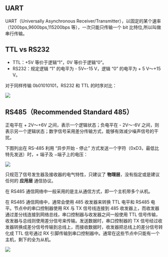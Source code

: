 ## UART

UART（Universally Asynchronous Receiver/Transmitter），以固定的某个速率（1200bps,9600bps,115200bps 等），一次只能只传输一个 bit 比特位,所以叫做串行传输。

## TTL vs RS232

- TTL：+5V 等价于逻辑“1”，0V 等价于逻辑“0”。
- RS232：规定逻辑 “1” 的电平为 - 5V~-15 V，逻辑 “0” 的电平为 + 5 V～+15 V。

对于同样传输 0b01010101，RS232 和 TTL 的时序对比：

![](image-20220930150429.png)

## RS485（Recommended Standard 485）

正电平在 + 2V～+6V 之间，表示一个逻辑状态；负电平在 - 2V～-6V 之间，则表示另一个逻辑状态；数字信号采用差分传输方式，能够有效减少噪声信号的干扰。

下图列出在 RS-485 利用 “异步开始 - 停止” 方式发送一个字符（0xD3，最低比特先发送）时，+ 端子及 −端子上的电压：

![](image-20220930151716.png)

只规范了信号发生器及接收器的电气特性，只建议了 **物理层**，没有指定或是建议任何的 **应用层** 通信协议。

在 RS485 通信网络中一般采用的是主从通信方式，即一个主机带多个从机。

在 RS485 通信网络中，通常会使用 485 收发器来转换 TTL 电平和 RS485 电平。节点中的串口控制器使用 RX 与 TX 信号线连接到 485 收发器上，而收发器通过差分线连接到网络总线，串口控制器与收发器之间一般使用 TTL 信号传输，收发器与总线则使用差分信号来传输。发送数据时，串口控制器的 TX 信号经过收发器转换成差分信号传输到总线上，而接收数据时，收发器把总线上的差分信号转化成 TTL 信号通过 RX 引脚传输到串口控制器中。通常在这些节点中只能有一个主机，剩下的全为从机。

![](image-20220930151204.png)

